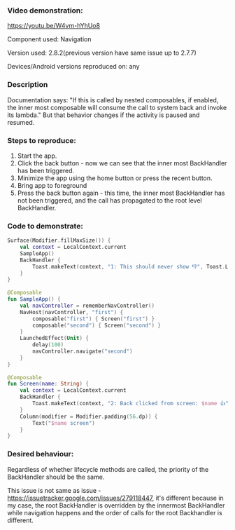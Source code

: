 
### Video demonstration:

https://youtu.be/W4vm-hYhUo8


Component used: Navigation

Version used: 2.8.2(previous version have same issue up to 2.7.7)

Devices/Android versions reproduced on: any

### Description
Documentation says: "If this is called by nested composables, if enabled, the inner most composable will consume the call to system back and invoke its lambda."
But that behavior changes if the activity is paused and resumed.

### Steps to reproduce:
1. Start the app.
2. Click the back button - now we can see that the inner most BackHandler has been triggered.
3. Minimize the app using the home button or press the recent button.
4. Bring app to foreground
5. Press the back button again - this time, the inner most BackHandler has not been triggered, and the call has propagated to the root level BackHandler.

### Code to demonstrate:

```kotlin
Surface(Modifier.fillMaxSize()) {  
    val context = LocalContext.current  
    SampleApp()  
    BackHandler {  
        Toast.makeText(context, "1: This should never show 👎", Toast.LENGTH_SHORT).show()// root BackHandler
    }  
}
  
@Composable  
fun SampleApp() {  
    val navController = rememberNavController()  
    NavHost(navController, "first") {  
        composable("first") { Screen("first") }  
        composable("second") { Screen("second") }  
    }  
    LaunchedEffect(Unit) {  
        delay(100)  
        navController.navigate("second")  
    }  
}  
  
@Composable  
fun Screen(name: String) {  
    val context = LocalContext.current  
    BackHandler {  
        Toast.makeText(context, "2: Back clicked from screen: $name 👍", Toast.LENGTH_SHORT).show()  
    }  
    Column(modifier = Modifier.padding(56.dp)) {  
        Text("$name screen")  
    }  
}
```

### Desired behaviour:
Regardless of whether lifecycle methods are called, the priority of the BackHandler should be the same.


This issue is not same as issue - https://issuetracker.google.com/issues/279118447, it's different because in my case, the root BackHandler is overridden by the innermost BackHandler while navigation happens and the order of calls for the root Backhandler is different.
